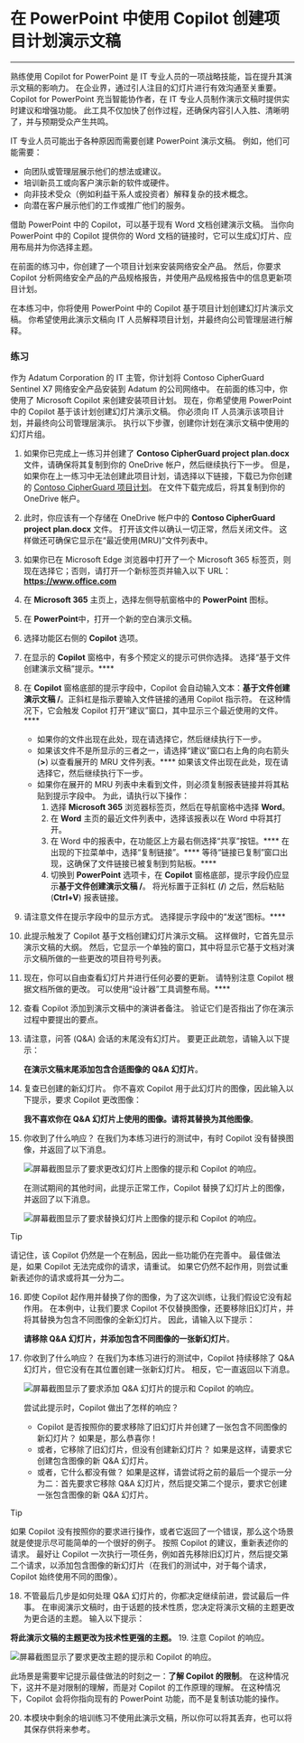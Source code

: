 
# 在 PowerPoint 中使用 Copilot 创建项目计划演示文稿
---
熟练使用 Copilot for PowerPoint 是 IT 专业人员的一项战略技能，旨在提升其演示文稿的影响力。 在企业界，通过引人注目的幻灯片进行有效沟通至关重要。 Copilot for PowerPoint 充当智能协作者，在 IT 专业人员制作演示文稿时提供实时建议和增强功能。 此工具不仅加快了创作过程，还确保内容引人入胜、清晰明了，并与预期受众产生共鸣。

IT 专业人员可能出于各种原因而需要创建 PowerPoint 演示文稿。 例如，他们可能需要：

 -  向团队或管理层展示他们的想法或建议。
 -  培训新员工或向客户演示新的软件或硬件。
 -  向非技术受众（例如利益干系人或投资者）解释复杂的技术概念。
 -  向潜在客户展示他们的工作或推广他们的服务。

借助 PowerPoint 中的 Copilot，可以基于现有 Word 文档创建演示文稿。 当你向 PowerPoint 中的 Copilot 提供你的 Word 文档的链接时，它可以生成幻灯片、应用布局并为你选择主题。

在前面的练习中，你创建了一个项目计划来安装网络安全产品。 然后，你要求 Copilot 分析网络安全产品的产品规格报告，并使用产品规格报告中的信息更新项目计划。

在本练习中，你将使用 PowerPoint 中的 Copilot 基于项目计划创建幻灯片演示文稿。 你希望使用此演示文稿向 IT 人员解释项目计划，并最终向公司管理层进行解释。

### 练习

作为 Adatum Corporation 的 IT 主管，你计划将 Contoso CipherGuard Sentinel X7 网络安全产品安装到 Adatum 的公司网络中。 在前面的练习中，你使用了 Microsoft Copilot 来创建安装项目计划。 现在，你希望使用 PowerPoint 中的 Copilot 基于该计划创建幻灯片演示文稿。 你必须向 IT 人员演示该项目计划，并最终向公司管理层演示。 执行以下步骤，创建你计划在演示文稿中使用的幻灯片组。

1.  如果你已完成上一练习并创建了 **Contoso CipherGuard project plan.docx** 文件，请确保将其复制到你的 OneDrive 帐户，然后继续执行下一步。 但是，如果你在上一练习中无法创建此项目计划，请选择以下链接，下载已为你创建的 [Contoso CipherGuard 项目计划](https://edxinteractivepage.blob.core.windows.net/ms-4004/Contoso%20CipherGuard%20project%20plan.docx)。 在文件下载完成后，将其复制到你的 OneDrive 帐户。
2.  此时，你应该有一个存储在 OneDrive 帐户中的 **Contoso CipherGuard project plan.docx** 文件。 打开该文件以确认一切正常，然后关闭文件。 这样做还可确保它显示在“最近使用(MRU)”文件列表中。
3.  如果你已在 Microsoft Edge 浏览器中打开了一个 Microsoft 365 标签页，则现在选择它；否则，请打开一个新标签页并输入以下 URL：**https://www.office.com**
4.  在 **Microsoft 365** 主页上，选择左侧导航窗格中的 **PowerPoint** 图标。
5.  在 **PowerPoint**中，打开一个新的空白演示文稿。
6.  选择功能区右侧的 **Copilot** 选项。
7.  在显示的 **Copilot** 窗格中，有多个预定义的提示可供你选择。 选择“基于文件创建演示文稿”提示。****
8.  在 **Copilot** 窗格底部的提示字段中，Copilot 会自动输入文本：**基于文件创建演示文稿 /**。正斜杠是指示要输入文件链接的通用 Copilot 指示符。 在这种情况下，它会触发 Copilot 打开“建议”窗口，其中显示三个最近使用的文件。****
     -  如果你的文件出现在此处，现在请选择它，然后继续执行下一步。
     -  如果该文件不是所显示的三者之一，请选择“建议”窗口右上角的向右箭头 (**&gt;**) 以查看展开的 MRU 文件列表。**** 如果该文件出现在此处，现在请选择它，然后继续执行下一步。
     -  如果你在展开的 MRU 列表中未看到文件，则必须复制报表链接并将其粘贴到提示字段中。 为此，请执行以下操作：
        1.  选择 **Microsoft 365** 浏览器标签页，然后在导航窗格中选择 **Word**。
        2.  在 **Word** 主页的最近文件列表中，选择该报表以在 Word 中将其打开。
        3.  在 Word 中的报表中，在功能区上方最右侧选择“共享”按钮。**** 在出现的下拉菜单中，选择“复制链接”。**** 等待“链接已复制”窗口出现，这确保了文件链接已被复制到剪贴板。****
        4.  切换到 **PowerPoint** 选项卡，在 **Copilot** 窗格底部，提示字段仍应显示**基于文件创建演示文稿 /**。 将光标置于正斜杠 (**/**) 之后，然后粘贴 (**Ctrl+V**) 报表链接。
9.  请注意文件在提示字段中的显示方式。 选择提示字段中的“发送”图标。****
10. 此提示触发了 Copilot 基于文档创建幻灯片演示文稿。 这样做时，它首先显示演示文稿的大纲。 然后，它显示一个单独的窗口，其中将显示它基于文档对演示文稿所做的一些更改的项目符号列表。
11. 现在，你可以自由查看幻灯片并进行任何必要的更新。 请特别注意 Copilot 根据文档所做的更改。 可以使用“设计器”工具调整布局。****
12. 查看 Copilot 添加到演示文稿中的演讲者备注。 验证它们是否指出了你在演示过程中要提出的要点。
13. 请注意，问答 (Q&A) 会话的末尾没有幻灯片。 要更正此疏忽，请输入以下提示：
    
    **在演示文稿末尾添加包含合适图像的 Q&A 幻灯片**。
14. 复查已创建的新幻灯片。 你不喜欢 Copilot 用于此幻灯片的图像，因此输入以下提示，要求 Copilot 更改图像：
    
    **我不喜欢你在 Q&A 幻灯片上使用的图像。请将其替换为其他图像**。
15. 你收到了什么响应？ 在我们为本练习进行的测试中，有时 Copilot 没有替换图像，并返回了以下消息。
    
      ![屏幕截图显示了要求更改幻灯片上图像的提示和 Copilot 的响应。](../media/copilot-powerpoint-replace-message-1-030c583b.png) 
         
      在测试期间的其他时间，此提示正常工作，Copilot 替换了幻灯片上的图像，并返回了以下消息。
         
      ![屏幕截图显示了要求替换幻灯片上图像的提示和 Copilot 的响应。](../media/copilot-powerpoint-replace-message-2-aa694058.png)

 > [!TIP]
 > 请记住，该 Copilot 仍然是一个在制品，因此一些功能仍在完善中。 最佳做法是，如果 Copilot 无法完成你的请求，请重试。 如果它仍然不起作用，则尝试重新表述你的请求或将其一分为二。

16. 即使 Copilot 起作用并替换了你的图像，为了这次训练，让我们假设它没有起作用。 在本例中，让我们要求 Copilot 不仅替换图像，还要移除旧幻灯片，并将其替换为包含不同图像的全新幻灯片。 因此，请输入以下提示：
    
    **请移除 Q&A 幻灯片，并添加包含不同图像的一张新幻灯片**。
17. 你收到了什么响应？ 在我们为本练习进行的测试中，Copilot 持续移除了 Q&A 幻灯片，但它没有在其位置创建一张新幻灯片。 相反，它一直返回以下消息。
    
      ![屏幕截图显示了要求添加 Q&A 幻灯片的提示和 Copilot 的响应。](../media/copilot-powerpoint-error-message-b164a414.png)
    
    
      尝试此提示时，Copilot 做出了怎样的响应？
      
      -  Copilot 是否按照你的要求移除了旧幻灯片并创建了一张包含不同图像的新幻灯片？ 如果是，那么恭喜你！
      -  或者，它移除了旧幻灯片，但没有创建新幻灯片？ 如果是这样，请要求它创建包含图像的新 Q&A 幻灯片。
      -  或者，它什么都没有做？ 如果是这样，请尝试将之前的最后一个提示一分为二：首先要求它移除 Q&A 幻灯片，然后提交第二个提示，要求它创建一张包含图像的新 Q&A 幻灯片。
    
 > [!TIP]
 > 如果 Copilot 没有按照你的要求进行操作，或者它返回了一个错误，那么这个场景就是使提示尽可能简单的一个很好的例子。 按照 Copilot 的建议，重新表述你的请求。 最好让 Copilot 一次执行一项任务，例如首先移除旧幻灯片，然后提交第二个请求，以添加包含图像的新幻灯片（在我们的测试中，对于每个请求，Copilot 始终使用不同的图像）。
18. 不管最后几步是如何处理 Q&A 幻灯片的，你都决定继续前进，尝试最后一件事。 在审阅演示文稿时，由于话题的技术性质，您决定将演示文稿的主题更改为更合适的主题。 输入以下提示：
    
 **将此演示文稿的主题更改为技术性更强的主题。**
19. 注意 Copilot 的响应。
    
   ![屏幕截图显示了要求更改主题的提示和 Copilot 的响应。](../media/copilot-powerpoint-design-message-9de87575.png)
    
    
此场景是需要牢记提示最佳做法的时刻之一：**了解 Copilot 的限制**。 在这种情况下，这并不是对限制的理解，而是对 Copilot 的工作原理的理解。 在这种情况下，Copilot 会将你指向现有的 PowerPoint 功能，而不是复制该功能的操作。

20. 本模块中剩余的培训练习不使用此演示文稿，所以你可以将其丢弃，也可以将其保存供将来参考。
